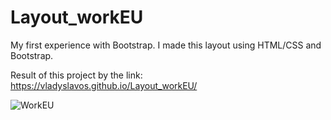 # Layout_workEU
My first experience with Bootstrap.
I made this layout using HTML/CSS and Bootstrap.

Result of this project by the link: https://vladyslavos.github.io/Layout_workEU/

![WorkEU](https://user-images.githubusercontent.com/67589338/103177186-d31f7500-4880-11eb-9740-b620f1956211.png)
